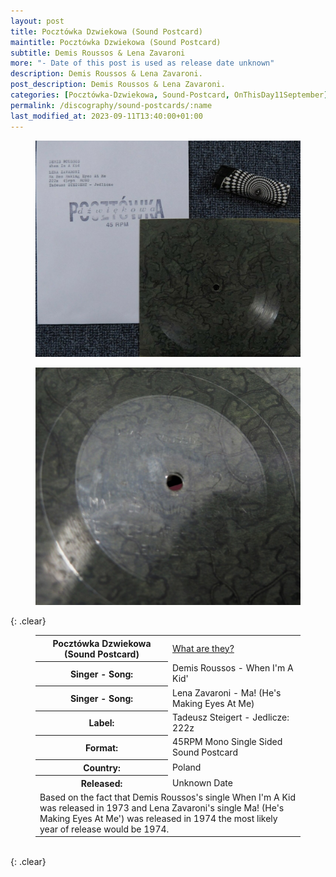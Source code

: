 ```yaml
---
layout: post
title: Pocztówka Dzwiekowa (Sound Postcard)
maintitle: Pocztówka Dzwiekowa (Sound Postcard)
subtitle: Demis Roussos & Lena Zavaroni
more: "- Date of this post is used as release date unknown"
description: Demis Roussos & Lena Zavaroni.
post_description: Demis Roussos & Lena Zavaroni.
categories: [Pocztówka-Dzwiekowa, Sound-Postcard, OnThisDay11September]
permalink: /discography/sound-postcards/:name
last_modified_at: 2023-09-11T13:40:00+01:00
---
```


<figure class="fig1">
<a href="/assets/images/discography/demis-roussos-lena-zavaroni-01.jpg"><img src="/assets/images/discography/demis-roussos-lena-zavaroni-01.jpg" class="full-width zoom-in" /></a>
</figure>

<figure class="fig2">
<a href="/assets/images/discography/demis-roussos-lena-zavaroni-02.jpg"><img src="/assets/images/discography/demis-roussos-lena-zavaroni-02.jpg" class="full-width zoom-in" /></a>
</figure>

{: .clear}

<figure class="fig3">
<table>
<tr><th style="width:50%">Pocztówka Dzwiekowa (Sound Postcard)</th><td style="width:50%"><a href="/discography/sound-postcards">What are they?</a></td></tr>
<tr class="split"><th>Singer - Song:</th><td>Demis Roussos - When I'm A Kid'</td></tr>
<tr><th>Singer - Song:</th><td>Lena Zavaroni - Ma! (He's Making Eyes At Me)</td></tr>
<tr><th>Label:</th><td>Tadeusz Steigert - Jedlicze: 222z</td></tr>
<tr><th>Format:</th><td>45RPM Mono Single Sided Sound Postcard</td></tr>
<tr><th>Country:</th><td>Poland</td></tr>
<tr><th>Released:</th><td>Unknown Date</td></tr>
<tr class="split"><td colspan="2">Based on the fact that Demis Roussos's single When I'm A Kid was released in 1973 and Lena Zavaroni's single Ma! (He's Making Eyes At Me') was released in 1974 the most likely year of release would be 1974.</td></tr>
</table>
</figure>

<br />{: .clear}

